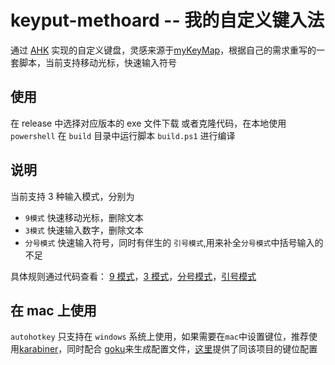# keyput-methoard -- 我的自定义键入法

通过 [AHK](https://www.autohotkey.com) 实现的自定义键盘，灵感来源于[myKeyMap](https://github.com/xianyukang/MyKeymap)，根据自己的需求重写的一套脚本，当前支持移动光标，快速输入符号

## 使用

在 release 中选择对应版本的 exe 文件下载
或者克隆代码，在本地使用 `powershell` 在 `build` 目录中运行脚本 `build.ps1` 进行编译

## 说明

当前支持 3 种输入模式，分别为

- `9模式` 快速移动光标，删除文本
- `3模式` 快速输入数字，删除文本
- `分号模式` 快速输入符号，同时有伴生的 `引号模式`,用来补全`分号模式`中括号输入的不足

具体规则通过代码查看： [9 模式](/src/modules/mode-9.ahk)，[3 模式](/src/modules/mode-3.ahk)，[分号模式](/src/modules/mode-semi.ahk)，[引号模式](/src/modules/mode-quote.ahk)

## 在 mac 上使用

`autohotkey` 只支持在 `windows` 系统上使用，如果需要在`mac`中设置键位，推荐使用[karabiner](https://karabiner-elements.pqrs.org/)，同时配合 [goku](https://github.com/yqrashawn/GokuRakuJoudo/tree/master)来生成配置文件，[这里](/mac)提供了同该项目的键位配置
